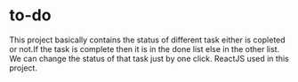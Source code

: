 # to-do
This project basically contains the status of different task either is copleted or not.If the task is complete then it is in the done list else in the other list. We can change the status of that  task just by one click. ReactJS used in this project. 
